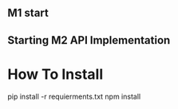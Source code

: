 ## M1 start 

## Starting M2 API Implementation

# How To Install

pip install -r requierments.txt
npm install

